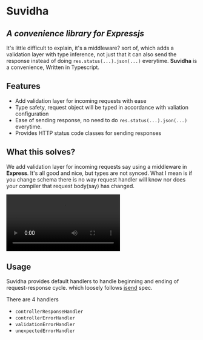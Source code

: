# Suvidha

## _A convenience library for Expressjs_

It's little difficult to explain, it's a middleware? sort of, which adds a validation layer with type inference, not just that it can also send the response
instead of doing `res.status(...).json(...)` everytime. **Suvidha** is a convenience, Written in Typescript.

## Features

-   Add validation layer for incoming requests with ease
-   Type safety, request object will be typed in accordance with valiation configuration
-   Ease of sending response, no need to do `res.status(...).json(...)` everytime.
-   Provides HTTP status code classes for sending responses

## What this solves?

We add validation layer for incoming requests say using a middleware in **Express**. It's all good and nice, but types are not synced.
What I mean is if you change schema there is no way request handler will know nor does your compiler that request body(say) has changed.

<video  controls>
  <source src="./demo.mp4" type="video/mp4">
</video>

## Usage

Suvidha provides default handlers to handle beginning and ending of request-response cycle. which loosely follows [jsend](https://github.com/omniti-labs/jsend) spec.

There are 4 handlers

-   `controllerResponseHandler`
-   `controllerErrorHandler`
-   `validationErrorHandler`
-   `unexpectedErrorHandler`

